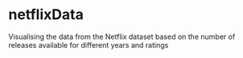 # netflixData
Visualising the data from the Netflix dataset based on the number of releases available for different years and ratings
